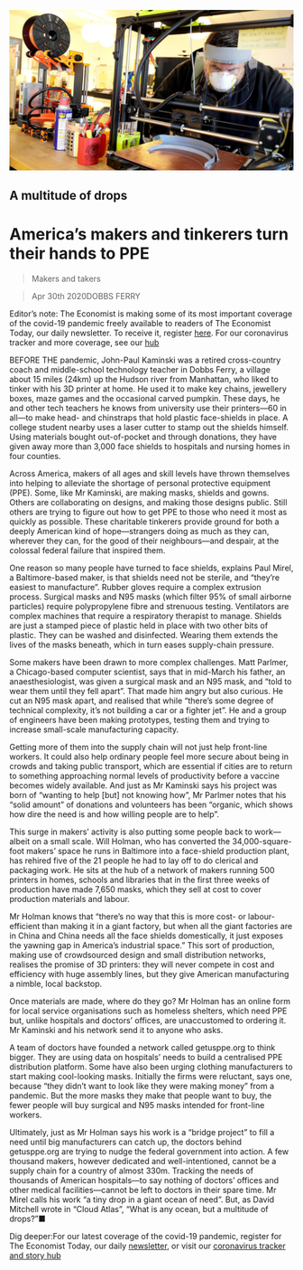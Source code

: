 ![](./images/20200502_USP001_0.jpg)

## A multitude of drops

# America’s makers and tinkerers turn their hands to PPE

> Makers and takers

> Apr 30th 2020DOBBS FERRY

Editor’s note: The Economist is making some of its most important coverage of the covid-19 pandemic freely available to readers of The Economist Today, our daily newsletter. To receive it, register [here](https://www.economist.com//newslettersignup). For our coronavirus tracker and more coverage, see our [hub](https://www.economist.com//coronavirus)

BEFORE THE pandemic, John-Paul Kaminski was a retired cross-country coach and middle-school technology teacher in Dobbs Ferry, a village about 15 miles (24km) up the Hudson river from Manhattan, who liked to tinker with his 3D printer at home. He used it to make key chains, jewellery boxes, maze games and the occasional carved pumpkin. These days, he and other tech teachers he knows from university use their printers—60 in all—to make head- and chinstraps that hold plastic face-shields in place. A college student nearby uses a laser cutter to stamp out the shields himself. Using materials bought out-of-pocket and through donations, they have given away more than 3,000 face shields to hospitals and nursing homes in four counties.

Across America, makers of all ages and skill levels have thrown themselves into helping to alleviate the shortage of personal protective equipment (PPE). Some, like Mr Kaminski, are making masks, shields and gowns. Others are collaborating on designs, and making those designs public. Still others are trying to figure out how to get PPE to those who need it most as quickly as possible. These charitable tinkerers provide ground for both a deeply American kind of hope—strangers doing as much as they can, wherever they can, for the good of their neighbours—and despair, at the colossal federal failure that inspired them.

One reason so many people have turned to face shields, explains Paul Mirel, a Baltimore-based maker, is that shields need not be sterile, and “they’re easiest to manufacture”. Rubber gloves require a complex extrusion process. Surgical masks and N95 masks (which filter 95% of small airborne particles) require polypropylene fibre and strenuous testing. Ventilators are complex machines that require a respiratory therapist to manage. Shields are just a stamped piece of plastic held in place with two other bits of plastic. They can be washed and disinfected. Wearing them extends the lives of the masks beneath, which in turn eases supply-chain pressure.

Some makers have been drawn to more complex challenges. Matt Parlmer, a Chicago-based computer scientist, says that in mid-March his father, an anaesthesiologist, was given a surgical mask and an N95 mask, and “told to wear them until they fell apart”. That made him angry but also curious. He cut an N95 mask apart, and realised that while “there’s some degree of technical complexity, it’s not building a car or a fighter jet”. He and a group of engineers have been making prototypes, testing them and trying to increase small-scale manufacturing capacity.

Getting more of them into the supply chain will not just help front-line workers. It could also help ordinary people feel more secure about being in crowds and taking public transport, which are essential if cities are to return to something approaching normal levels of productivity before a vaccine becomes widely available. And just as Mr Kaminski says his project was born of “wanting to help [but] not knowing how”, Mr Parlmer notes that his “solid amount” of donations and volunteers has been “organic, which shows how dire the need is and how willing people are to help”.

This surge in makers’ activity is also putting some people back to work—albeit on a small scale. Will Holman, who has converted the 34,000-square-foot makers’ space he runs in Baltimore into a face-shield production plant, has rehired five of the 21 people he had to lay off to do clerical and packaging work. He sits at the hub of a network of makers running 500 printers in homes, schools and libraries that in the first three weeks of production have made 7,650 masks, which they sell at cost to cover production materials and labour.

Mr Holman knows that “there’s no way that this is more cost- or labour-efficient than making it in a giant factory, but when all the giant factories are in China and China needs all the face shields domestically, it just exposes the yawning gap in America’s industrial space.” This sort of production, making use of crowdsourced design and small distribution networks, realises the promise of 3D printers: they will never compete in cost and efficiency with huge assembly lines, but they give American manufacturing a nimble, local backstop.

Once materials are made, where do they go? Mr Holman has an online form for local service organisations such as homeless shelters, which need PPE but, unlike hospitals and doctors’ offices, are unaccustomed to ordering it. Mr Kaminski and his network send it to anyone who asks.

A team of doctors have founded a network called getusppe.org to think bigger. They are using data on hospitals’ needs to build a centralised PPE distribution platform. Some have also been urging clothing manufacturers to start making cool-looking masks. Initially the firms were reluctant, says one, because “they didn’t want to look like they were making money” from a pandemic. But the more masks they make that people want to buy, the fewer people will buy surgical and N95 masks intended for front-line workers.

Ultimately, just as Mr Holman says his work is a “bridge project” to fill a need until big manufacturers can catch up, the doctors behind getusppe.org are trying to nudge the federal government into action. A few thousand makers, however dedicated and well-intentioned, cannot be a supply chain for a country of almost 330m. Tracking the needs of thousands of American hospitals—to say nothing of doctors’ offices and other medical facilities—cannot be left to doctors in their spare time. Mr Mirel calls his work “a tiny drop in a giant ocean of need”. But, as David Mitchell wrote in “Cloud Atlas”, “What is any ocean, but a multitude of drops?”■

Dig deeper:For our latest coverage of the covid-19 pandemic, register for The Economist Today, our daily [newsletter](https://www.economist.com//newslettersignup), or visit our [coronavirus tracker and story hub](https://www.economist.com//coronavirus)